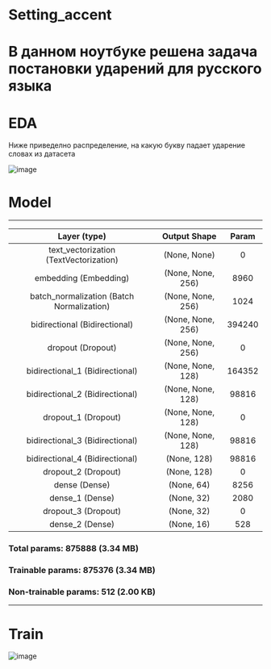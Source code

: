 # Setting_accent

# В данном ноутбуке решена задача постановки ударений для русского языка 

# EDA 

Ниже приведелно распределение, на какую букву падает ударение словах из датасета

![image](https://github.com/BerezinDaniil/Setting_accents/assets/78606208/8d0d1691-292a-4bc4-b3de-a3cc33625565)



# Model

_________________________________________________________________

 Layer (type) |Output Shape  |    Param   
:------------:|:------------:|:------------:|
 text_vectorization (TextVectorization)  | (None, None)  |     0                                                                                              
 embedding (Embedding)      | (None, None, 256)    |     8960      
 batch_normalization (Batch Normalization) | (None, None, 256)    | 1024                                         
 bidirectional (Bidirectional) | (None, None, 256)    |     394240                                                                                                                      
 dropout (Dropout)          | (None, None, 256)    |     0                     
 bidirectional_1 (Bidirectional) |  (None, None, 128)     |    164352              
 bidirectional_2 (Bidirectional)   | (None, None, 128)    |     98816         
 dropout_1 (Dropout)     |    (None, None, 128)     |    0                                                                    
 bidirectional_3 (Bidirectional) |  (None, None, 128)    |     98816                                       
 bidirectional_4 (Bidirectional) |  (None, 128)        |       98816                                                             
 dropout_2 (Dropout)     |    (None, 128)        |       0              
 dense (Dense)          |     (None, 64)        |        8256                             
 dense_1 (Dense)        |     (None, 32)       |         2080                                                
 dropout_3 (Dropout)     |    (None, 32)      |          0                                                            
 dense_2 (Dense)        |     (None, 16)      |          528                                                          

### Total params: 875888 (3.34 MB)

### Trainable params: 875376 (3.34 MB)

### Non-trainable params: 512 (2.00 KB)

_________________________________________________________________

# Train 
![image](https://github.com/BerezinDaniil/Setting_accents/assets/78606208/ac2a7d51-5cab-4f06-8363-1bb10144c019)

